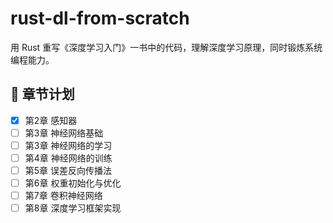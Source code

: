 # rust-dl-from-scratch

用 Rust 重写《深度学习入门》一书中的代码，理解深度学习原理，同时锻炼系统编程能力。

## 📘 章节计划

- [x] 第2章 感知器
- [ ] 第3章 神经网络基础
- [ ] 第3章 神经网络的学习
- [ ] 第4章 神经网络的训练
- [ ] 第5章 误差反向传播法
- [ ] 第6章 权重初始化与优化
- [ ] 第7章 卷积神经网络
- [ ] 第8章 深度学习框架实现